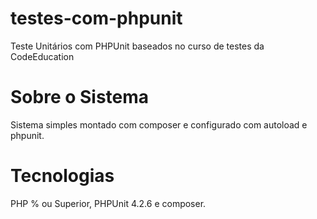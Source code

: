 # testes-com-phpunit
Teste Unitários com PHPUnit baseados no curso de testes da CodeEducation

# Sobre o Sistema
Sistema simples montado com composer e configurado com autoload e phpunit.

# Tecnologias
PHP % ou Superior, PHPUnit 4.2.6 e composer.
